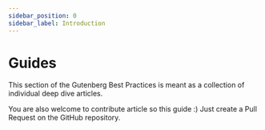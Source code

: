 ```yaml
---
sidebar_position: 0
sidebar_label: Introduction
---
```


# Guides

This section of the Gutenberg Best Practices is meant as a collection of individual deep dive articles.

You are also welcome to contribute article so this guide :) Just create a Pull Request on the GitHub repository.
